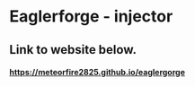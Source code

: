 # Eaglerforge - injector
## Link to website below.
#### https://meteorfire2825.github.io/eaglergorge
